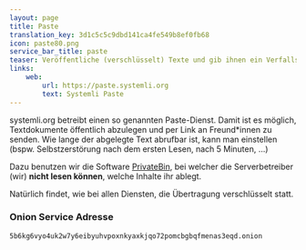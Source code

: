 ```yaml
---
layout: page
title: Paste
translation_key: 3d1c5c5c9dbd141ca4fe549b8ef0fb68
icon: paste80.png
service_bar_title: paste
teaser: Veröffentliche (verschlüsselt) Texte und gib ihnen ein Verfallsdatum
links:
    web:
        url: https://paste.systemli.org
        text: Systemli Paste
---
```

systemli.org betreibt einen so genannten Paste-Dienst. Damit ist es möglich, Textdokumente öffentlich abzulegen und per Link an Freund*innen zu senden. Wie lange der abgelegte Text abrufbar ist, kann man einstellen (bspw. Selbstzerstörung nach dem ersten Lesen, nach 5 Minuten, ...)

Dazu benutzen wir die Software [PrivateBin](https://privatebin.info/), bei welcher die Serverbetreiber (wir) **nicht lesen können**, welche Inhalte ihr ablegt.

Natürlich findet, wie bei allen Diensten, die Übertragung verschlüsselt statt.

### Onion Service Adresse

```
5b6kg6vyo4uk2w7y6eibyuhvpoxnkyaxkjqo72pomcbgbqfmenas3eqd.onion
```
